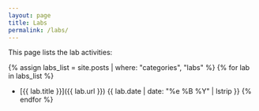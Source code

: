 ```yaml
---
layout: page
title: Labs
permalink: /labs/
---
```


This page lists the lab activities:

{% assign labs_list = site.posts | where: "categories", "labs" %}
{% for lab in labs_list %}
* [{{ lab.title }}]({{ lab.url }}) {{ lab.date | date: "%e %B %Y" | lstrip }}
{% endfor %}